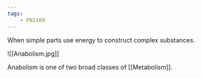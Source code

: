 ```yaml
---
tags:
	- PN1109
---
```


When simple parts use energy to construct complex substances.

![[Anabolism.jpg]]

Anabolism is one of two broad classes of [[Metabolism]].